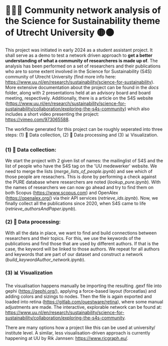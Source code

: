 # 🧑‍🧑‍🧒 Community network analysis of the Science for Sustainability theme of Utrecht University 🟡⚫️

This project was initiated in early 2024 as a student assistant project. It shall serve as a demo to test a network driven approach to **get a better understanding of what a community of researcheres is made up of**. The analysis has been performed on a set of researchers and their publications who are to some extent involved in the Science for Sustainability (S4S) community of Utrecht University (find more info here: https://www.uu.nl/en/research/sustainability/science-for-sustainability). More extensive documentation about the project can be found in the *docs* folder, along with 2 presentations held at an advisory board and board meeting, respectively. Additionally, there is a article on the S4S website (https://www.uu.nl/en/research/sustainability/science-for-sustainability/collaboration/exploring-the-s4s-community) which also includes a short video presenting the project: https://vimeo.com/973065588.

The workflow generated for this project can be roughly seperated into three steps: (1) 💾 Data collection, (2) 🐍 Data processing and (3) 📊 Visualization. 


### (1) 💾 Data collection:
We start the project with 2 given list of names: the mailinglist of S4S and the list of people who have the S4S tag on the 'UU medewerker' website. We need to merge the lists (*merge_lists_of_people.ipynb*) and see which of those people are reseachers. This is done by performing a check against the PURE database where researchers are noted (*lookup_pure.ipynb*). With the names of researchers we can now go ahead and try to find them on both Scopus (https://www.scopus.com) and OpenAlex (https://openalex.org/) via their API services (*retrieve_ids.ipynb*). Now, we finally collect all the publications since 2020, when S4S came to life (*retrieve_authorsAndPaper.ipynb*). 

### (2) 🐍 Data processing:
With all the data in place, we want to find and build connections between researchers and their topics. For this, we use the keywords of the publications and find those that are used by different authors. If that is the case, the keyword will be linked to those authors. We repeat for all authors and keywords that are part of our dataset and construct a network (*build_keywordAuthor_network.ipynb*).

### (3) 📊 Visualization
The visualisation happens manually be importing the resulting .gexf file into gephi (https://gephi.org/), applying a force-based layout (forceatlas) and adding colors and sizings to nodes. Then the file is again exported and loaded into retina (https://gitlab.com/ouestware/retina), where some manual adjustments are made. The interactive, explorable network can be found at: https://www.uu.nl/en/research/sustainability/science-for-sustainability/collaboration/exploring-the-s4s-community.

There are many options how a project like this can be used at university/ institute level. A similar, less visualisation-driven approach is currently happening at UU by Rik Jannsen: https://www.ricgraph.eu/. 

 

